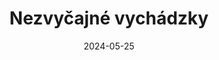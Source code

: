 ---
layout: layouts/non-en-archive-episode.njk
title: Nezvyčajné vychádzky
date: "2024-05-25"
link: https://www.rtvs.sk/televizia/archiv/14252/467723
datum: 25. 5. 2024
tv: "RTVS :2"
foto: /images/uploads/walks_357x206.jpg
alt: Obrázok lesa
perex: ČT Ostrava - Putovanie po stopách Napoleona | MTVA Szeged - Podzemie v Budapešti | RTVS Košice - Bardejovské kúpele | TVP Kraków - Huť v Krakove
tags: skarchive
---